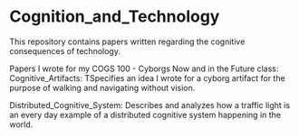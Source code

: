 # Cognition_and_Technology

This repository contains papers written regarding the cognitive consequences of technology. 

Papers I wrote for my COGS 100 - Cyborgs Now and in the Future class:
Cognitive_Artifacts: TSpecifies an idea I wrote for a cyborg artifact for the purpose of walking and navigating without vision.

Distributed_Cognitive_System: Describes and analyzes how a traffic light is an every day example of a distributed cognitive system happening in the world.

